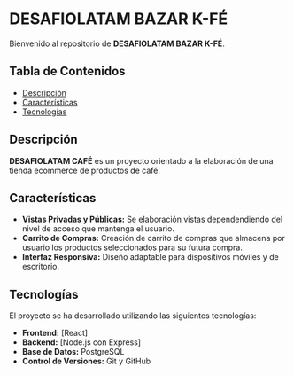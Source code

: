 # DESAFIOLATAM BAZAR K-FÉ

Bienvenido al repositorio de **DESAFIOLATAM BAZAR K-FÉ**.

## Tabla de Contenidos

- [Descripción](#descripción)
- [Características](#características)
- [Tecnologías](#tecnologías)



## Descripción

**DESAFIOLATAM CAFÉ** es un proyecto orientado a la elaboración de una tienda ecommerce de productos de café.

## Características

- **Vistas Privadas y Públicas:** Se elaboración vistas dependendiendo del nivel de acceso que mantenga el usuario.
- **Carrito de Compras:** Creación de carrito de compras que almacena por usuario los productos seleccionados para su futura compra.
- **Interfaz Responsiva:** Diseño adaptable para dispositivos móviles y de escritorio.

## Tecnologías

El proyecto se ha desarrollado utilizando las siguientes tecnologías:

- **Frontend:** [React] 
- **Backend:** [Node.js con Express] 
- **Base de Datos:** PostgreSQL
- **Control de Versiones:** Git y GitHub
